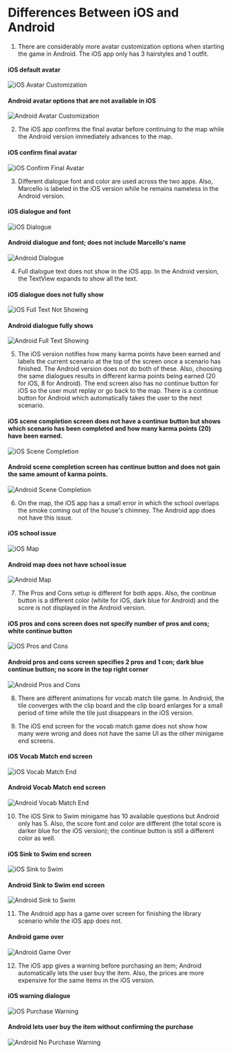# Differences Between iOS and Android

1. There are considerably more avatar customization options when starting the game in Android. The iOS app only has 3 hairstyles and 1 outfit.
#### iOS default avatar
![iOS Avatar Customization](https://c1.staticflickr.com/5/4601/25248476408_6964d5b56a_b.jpg)
#### Android avatar options that are not available in iOS
![Android Avatar Customization](https://c1.staticflickr.com/5/4637/39084116542_2e8cf2f0ea_b.jpg)

2. The iOS app confirms the final avatar before continuing to the map while the Android version immediately advances to the map.
#### iOS confirm final avatar
![iOS Confirm Final Avatar](https://c1.staticflickr.com/5/4684/25248476628_473f2814db_b.jpg)

3. Different dialogue font and color are used across the two apps. Also, Marcello is labeled in the iOS version while he remains nameless in the Android version.
#### iOS dialogue and font
![iOS Dialogue](https://c1.staticflickr.com/5/4686/39084116712_465e707cc5_b.jpg)
#### Android dialogue and font; does not include Marcello's name
![Android Dialogue](https://c1.staticflickr.com/5/4647/39084116822_b7f9393d87_b.jpg)

4. Full dialogue text does not show in the iOS app. In the Android version, the TextView expands to show all the text.
#### iOS dialogue does not fully show
![iOS Full Text Not Showing](https://c1.staticflickr.com/5/4729/39084116912_fd61758814_b.jpg)
#### Android dialogue fully shows
![Android Full Text Showing](https://c1.staticflickr.com/5/4599/39084117132_b58c7ba06b_b.jpg)

5. The iOS version notifies how many karma points have been earned and labels the current scenario at the top of the screen once a scenario has finished. The Android version does not do both of these. Also, choosing the same dialogues results in different karma points being earned (20 for iOS, 8 for Android). The end screen also has no continue button for iOS so the user must replay or go back to the map. There is a continue button for Android which automatically takes the user to the next scenario. 
#### iOS scene completion screen does not have a continue button but shows which scenario has been completed and how many karma points (20) have been earned. 
![iOS Scene Completion](https://c1.staticflickr.com/5/4599/25248477098_02e24cbc6d_b.jpg)
#### Android scene completion screen has continue button and does not gain the same amount of karma points.
![Android Scene Completion](https://c1.staticflickr.com/5/4736/25248477158_2530023513_b.jpg)

6. On the map, the iOS app has a small error in which the school overlaps the smoke coming out of the house's chimney. The Android app does not have this issue.
#### iOS school issue
![iOS Map](https://c1.staticflickr.com/5/4683/39084117592_327dc8ee47_b.jpg)
#### Android map does not have school issue
![Android Map](https://c1.staticflickr.com/5/4692/25248477388_6c5b11e087_b.jpg)

7. The Pros and Cons setup is different for both apps. Also, the continue button is a different color (white for iOS, dark blue for Android) and the score is not displayed in the Android version.
#### iOS pros and cons screen does not specify number of pros and cons; white continue button
![iOS Pros and Cons](https://c1.staticflickr.com/5/4639/39084117912_fefebed3ca_b.jpg)
#### Android pros and cons screen specifies 2 pros and 1 con; dark blue continue button; no score in the top right corner
![Android Pros and Cons](https://c1.staticflickr.com/5/4598/25248477438_59dca47032_b.jpg)

8. There are different animations for vocab match tile game. In Android, the tile converges with the clip board and the clip board enlarges for a small period of time while the tile just disappears in the iOS version.

9. The iOS end screen for the vocab match game does not show how many were wrong and does not have the same UI as the other minigame end screens.
#### iOS Vocab Match end screen
![iOS Vocab Match End](https://c1.staticflickr.com/5/4633/39084118222_40eee230dc_b.jpg)
#### Android Vocab Match end screen
![Android Vocab Match End](https://c1.staticflickr.com/5/4682/39084118492_6a7398b64a_b.jpg)

10. The iOS Sink to Swim minigame has 10 available questions but Android only has 5. Also, the score font and color are different (the total score is darker blue for the iOS version); the continue button is still a different color as well.
#### iOS Sink to Swim end screen
![iOS Sink to Swim](https://c1.staticflickr.com/5/4597/39084118582_ef27e965ab_b.jpg)
#### Android Sink to Swim end screen
![Android Sink to Swim](https://c1.staticflickr.com/5/4636/39084118832_b5953f08ba_b.jpg)

11. The Android app has a game over screen for finishing the library scenario while the iOS app does not.
#### Android game over
![Android Game Over](https://c1.staticflickr.com/5/4644/39084118902_ed629b7894_b.jpg)

12. The iOS app gives a warning before purchasing an item; Android automatically lets the user buy the item. Also, the prices are more expensive for the same items in the iOS version. 
#### iOS warning dialogue
![iOS Purchase Warning](https://c1.staticflickr.com/5/4644/39084119852_7794675171_b.jpg)
#### Android lets user buy the item without confirming the purchase
![Android No Purchase Warning](https://c1.staticflickr.com/5/4646/27337781439_493c4bb90a_b.jpg)
